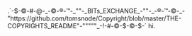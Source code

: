 .`-$-©-#-@-_-©-®-™-_""-_BITs_EXCHANGE_-""-_-®-™-©-_-"https://github.com/tomsnode/Copyright/blob/master/THE-COPYRIGHTS_README"-"""""_-!-#-©-$-©-$-´ hi. 
